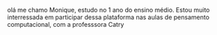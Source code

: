 olá me chamo Monique, estudo no 1 ano do ensino médio. Estou muito interressada em participar dessa plataforma nas aulas de pensamento computacional, com a professsora Catry
